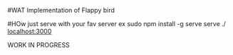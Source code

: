 #WAT
Implementation of Flappy bird

#HOw
just serve with your fav server
ex
sudo npm install -g serve
serve ./
[localhost:3000](localhost:3000)

WORK IN PROGRESS
